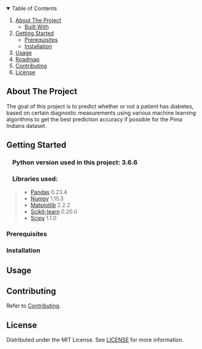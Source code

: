 


<!-- TABLE OF CONTENTS -->
<details open="open">
  <summary>Table of Contents</summary>
  <ol>
    <li>
      <a href="#about-the-project">About The Project</a>
      <ul>
        <li><a href="#built-with">Built With</a></li>
      </ul>
    </li>
    <li>
      <a href="#getting-started">Getting Started</a>
      <ul>
        <li><a href="#prerequisites">Prerequisites</a></li>
        <li><a href="#installation">Installation</a></li>
      </ul>
    </li>
    <li><a href="#usage">Usage</a></li>
    <li><a href="#roadmap">Roadmap</a></li>
    <li><a href="#contributing">Contributing</a></li>
    <li><a href="#license">License</a></li>
  </ol>
</details>



<!-- ABOUT THE PROJECT -->
## About The Project

The goal of this project is to predict whether or not a patient has diabetes, based on certain diagnostic measurements using various machine learning algorithms to get the best prediction accuracy if possible for the Pima Indians dataset.


<!-- GETTING STARTED -->
## Getting Started

### &nbsp;&nbsp;&nbsp; Python version used in this project: 3.6.6

### &nbsp;&nbsp;&nbsp; Libraries used:

> *  [Pandas](http://pandas.pydata.org) 0.23.4
> *  [Numpy](http://www.numpy.org) 1.15.3
> *  [Matplotlib](https://matplotlib.org) 2.2.2
> *  [Scikit-learn](http://scikit-learn.org/stable/) 0.20.0
> *  [Scipy](https://www.scipy.org/) 1.1.0

### Prerequisites



### Installation




<!-- USAGE EXAMPLES -->
## Usage



<!-- CONTRIBUTING -->
## Contributing

Refer to [Contributing](https://github.com/OperatingFuture/Diabetes_Prediction/blob/main/CONTRIBUTING.md).

<!-- LICENSE -->
## License

Distributed under the MIT License. See [LICENSE](./LICENSE) for more information.

